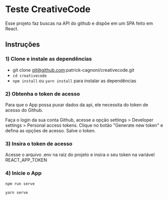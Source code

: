 # Teste CreativeCode

Esse projeto faz buscas na API do github e dispõe em um SPA feito em React.

## Instruções

### 1) Clone e instale as dependências

- git clone git@github.com:patrick-cagnoni/creativecode.git
- `cd creativecode`
- `npm install` ou `yarn install` para instalar as dependências

### 2) Obtenha o token de acesso

Para que o App possa puxar dados da api, ele necessita do token de acesso do Github.

Faça o login da sua conta Github, acesse a opção settings > Developer settings > Personal access tokens. Clique no botão "Generate new token" e defina as opções de acesso. Salve o token.

### 3) Insira o token de acesso

Acesse o arquivo .env na raiz do projeto e insira o seu token na variável REACT_APP_TOKEN

### 4) Inicie o App

`npm run serve`

`yarn serve`

